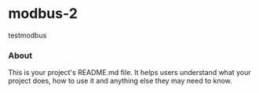 modbus-2
========

testmodbus

### About

This is your project's README.md file. It helps users understand what your
project does, how to use it and anything else they may need to know.